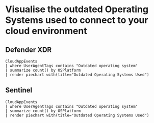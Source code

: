 # Visualise the outdated Operating Systems used to connect to your cloud environment

## Defender XDR

```
CloudAppEvents
| where UserAgentTags contains "Outdated operating system"
| summarize count() by OSPlatform
| render piechart with(title="Outdated Operating Systems Used")
```
## Sentinel
```
CloudAppEvents
| where UserAgentTags contains "Outdated operating system"
| summarize count() by OSPlatform
| render piechart with(title="Outdated Operating Systems Used")
```
